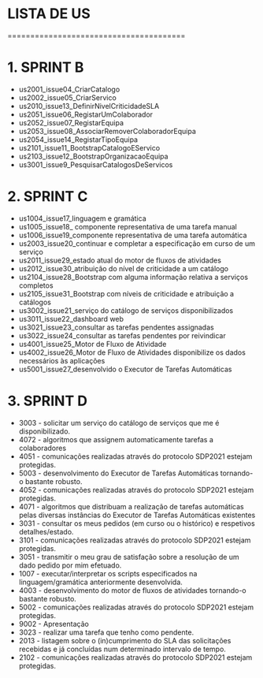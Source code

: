 # LISTA DE US
=======================================


# 1. SPRINT B

- us2001_issue04_CriarCatalogo
- us2002_issue05_CriarServico
- us2010_issue13_DefinirNivelCriticidadeSLA
- us2051_issue06_RegistarUmColaborador
- us2052_issue07_RegistarEquipa
- us2053_issue08_AssociarRemoverColaboradorEquipa
- us2054_issue14_RegistarTipoEquipa
- us2101_issue11_BootstrapCatalogoEServico
- us2103_issue12_BootstrapOrganizacaoEquipa
- us3001_issue9_PesquisarCatalogosDeServicos


# 2. SPRINT C

- us1004_issue17_linguagem e gramática
- us1005_issue18_ componente representativa de uma tarefa manual
- us1006_issue19_componente representativa de uma tarefa automática
- us2003_issue20_continuar e completar a especificação em curso de um serviço
- us2011_issue29_estado atual do motor de fluxos de atividades
- us2012_issue30_atribuição do nível de criticidade a um catálogo
- us2104_issue28_Bootstrap com alguma informação relativa a serviços completos
- us2105_issue31_Bootstrap com níveis de criticidade e atribuição a catálogos
- us3002_issue21_serviço do catálogo de serviços disponibilizados
- us3011_issue22_dashboard web
- us3021_issue23_consultar as tarefas pendentes assignadas
- us3022_issue24_consultar as tarefas pendentes por reivindicar
- us4001_issue25_Motor de Fluxo de Atividade
- us4002_issue26_Motor de Fluxo de Atividades disponibilize os dados necessários às aplicações
- us5001_issue27_desenvolvido o Executor de Tarefas Automáticas


# 3. SPRINT D

- 3003 - solicitar um serviço do catálogo de serviços que me é disponibilizado.
- 4072 - algoritmos que assignem automaticamente tarefas a colaboradores
- 4051 - comunicações realizadas através do protocolo SDP2021 estejam protegidas.
- 5003 - desenvolvimento do Executor de Tarefas Automáticas tornando-o bastante robusto.
- 4052 - comunicações realizadas através do protocolo SDP2021 estejam protegidas.
- 4071 - algoritmos que distribuam a realização de tarefas automáticas pelas diversas instâncias do Executor de Tarefas Automáticas existentes
- 3031 - consultar os meus pedidos (em curso ou o histórico) e respetivos detalhes/estado.
- 3101 - comunicações realizadas através do protocolo SDP2021 estejam protegidas.
- 3051 - transmitir o meu grau de satisfação sobre a resolução de um dado pedido por mim efetuado.
- 1007 - executar/interpretar os scripts especificados na linguagem/gramática anteriormente desenvolvida.
- 4003 - desenvolvimento do motor de fluxos de atividades tornando-o bastante robusto.
- 5002 - comunicações realizadas através do protocolo SDP2021 estejam protegidas.
- 9002 - Apresentação
- 3023 - realizar uma tarefa que tenho como pendente.
- 2013 - listagem sobre o (in)cumprimento do SLA das solicitações recebidas e já concluídas num determinado intervalo de tempo.
- 2102 - comunicações realizadas através do protocolo SDP2021 estejam protegidas.
